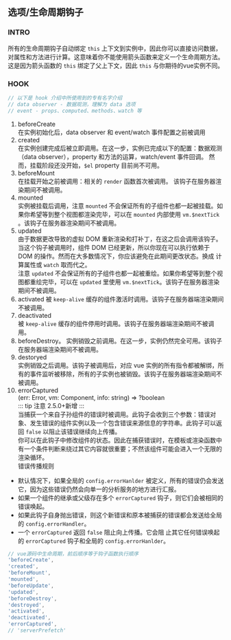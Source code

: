 ## 选项/生命周期钩子

### INTRO
所有的生命周期钩子自动绑定 <code>this</code> 上下文到实例中，因此你可以直接访问数据，对属性和方法进行计算。这意味着你不能使用箭头函数来定义一个生命周期方法。这是因为箭头函数的 <code>this</code> 绑定了父上下文，因此 <code>this</code> 与你期待的vue实例不同。

### HOOK
```js
// 以下是 hook 介绍中所使用到的专有名字介绍
// data observer - 数据观测，理解为 data 选项
// event - props、computed、methods、watch 等
```

1. beforeCreate  
在实例初始化后，data observer 和 event/watch 事件配置之前被调用
2. created  
在实例创建完成后被立即调用。在这一步，实例已完成以下的配置：数据观测（data observer），property 和方法的运算，watch/event 事件回调。
然而，挂载阶段还没开始，<code>$el</code> property 目前尚不可用。
3. beforeMount  
在挂载开始之前被调用：相关的 <code>render</code> 函数首次被调用。
该钩子在服务器渲染期间不被调用。
4. mounted  
实例被挂载后调用，注意 <code>mounted</code> 不会保证所有的子组件也都一起被挂载。如果你希望等到整个视图都渲染完毕，可以在 <code>mounted</code> 内部使用 <code>vm.$nextTick </code>。该钩子在服务器渲染期间不被调用。
5. updated  
由于数据更改导致的虚拟 DOM 重新渲染和打补丁，在这之后会调用该钩子。
当这个钩子被调用时，组件 DOM 已经更新，所以你现在可以执行依赖于 DOM 的操作。然而在大多数情况下，你应该避免在此期间更改状态。换成 计算属性或 <code>watch</code> 取而代之。  
注意 <code>updated</code> 不会保证所有的子组件也都一起被重绘。如果你希望等到整个视图都重绘完毕，可以在 <code>updated</code> 里使用 <code>vm.$nextTick</code>。该钩子在服务器渲染期间不被调用。
6. activated 
被 <code>keep-alive</code> 缓存的组件激活时调用。该钩子在服务器端渲染期间不被调用。
7. deactivated  
被 <code>keep-alive</code> 缓存的组件停用时调用。该钩子在服务器端渲染期间不被调用。
8. beforeDestroy。
实例销毁之前调用。在这一步，实例仍然完全可用。该钩子在服务器端渲染期间不被调用。
9. destoryed  
实例销毁之后调用。该钩子被调用后，对应 vue 实例的所有指令都被解绑，所有的事件监听被移除，所有的子实例也被销毁。该钩子在服务器端渲染期间不被调用。
10. errorCaptured  
(err: Error, vm: Component, info: string) => ?boolean  
::: tip 注意
2.5.0+新增
:::  
当捕获一个来自子孙组件的错误时被调用。此钩子会收到三个参数：错误对象、发生错误的组件实例以及一个包含错误来源信息的字符串。此钩子可以返回 <code>false</code> 以阻止该错误继续向上传播。  
你可以在此钩子中修改组件的状态。因此在捕获错误时，在模板或渲染函数中有一个条件判断来绕过其它内容就很重要；不然该组件可能会进入一个无限的渲染循环。  
错误传播规则  
* 默认情况下，如果全局的 <code>config.errorHanlder</code> 被定义，所有的错误仍会发送它，因为这些错误仍然会向单一的分析服务的地方进行汇报。  
* 如果一个组件的继承或父级存在多个 <code>errorCaptured</code> 钩子，则它们会被相同的错误唤起。  
* 如果此钩子自身抛出错误，则这个新错误和原本被捕获的错误都会发送给全局的 <code>config.errorHandler</code>。  
* 一个 <code>errorCaptured</code> 返回 <code>false</code> 阻止向上传播。它会阻 止其它任何错误唤起的 <code>errorCaptured</code> 钩子和全局的 <code>config.errorHanlder</code>。
```js
// vue源码中生命周期，前后顺序等于钩子函数执行顺序
'beforeCreate',
'created',
'beforeMount',
'mounted',
'beforeUpdate',
'updated',
'beforeDestroy',
'destroyed',
'activated',
'deactivated',
'errorCaptured',
// 'serverPrefetch'
```